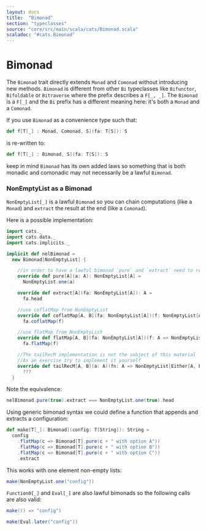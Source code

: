 ```yaml
---
layout: docs
title:  "Bimonad"
section: "typeclasses"
source: "core/src/main/scala/cats/Bimonad.scala"
scaladoc: "#cats.Bimonad"
---
```

# Bimonad

The `Bimonad` trait directly extends `Monad` and `Comonad` without introducing new methods. `Bimonad` is
different from other `Bi` typeclasses like `Bifunctor`, `Bifoldable` or `Bitraverse` where the prefix describes a
`F[_, _]`. The `Bimonad` is a `F[_]` and the `Bi` prefix has a different meaning here: it's both a `Monad` and a `Comonad`.


If you use `Bimonad` as a convenience type such that:
```scala
def f[T[_] : Monad, Comonad, S](fa: T[S]): S
```
is re-written to:
```scala
def f[T[_] : Bimonad, S](fa: T[S]): S
```
keep in mind `Bimonad` has its own added laws so something that is both monadic
and comonadic may not necessarily be a lawful `Bimonad`.

### NonEmptyList as a Bimonad
`NonEmptyList[_]` is a lawful `Bimonad` so you can chain computations (like a `Monad`) and `extract` the result at the end (like a `Comonad`).

Here is a possible implementation:
```scala mdoc
import cats._
import cats.data._
import cats.implicits._

implicit def nelBimonad =
  new Bimonad[NonEmptyList] {

    //in order to have a lawful bimonad `pure` and `extract` need to respect: `nelBimonad.extract(nelBimonad.pure(a)) <-> a`
    override def pure[A](a: A): NonEmptyList[A] =
      NonEmptyList.one(a)

    override def extract[A](fa: NonEmptyList[A]): A =
      fa.head

    //use coflatMap from NonEmptyList
    override def coflatMap[A, B](fa: NonEmptyList[A])(f: NonEmptyList[A] => B): NonEmptyList[B] =
      fa.coflatMap(f)

    //use flatMap from NonEmptyList
    override def flatMap[A, B](fa: NonEmptyList[A])(f: A => NonEmptyList[B]): NonEmptyList[B] =
      fa.flatMap(f)

    //The tailRecM implementation is not the subject of this material
    //As an exercise try to implement it yourself
    override def tailRecM[A, B](a: A)(fn: A => NonEmptyList[Either[A, B]]): NonEmptyList[B] =
      ???
  }
```

Note the equivalence:
```scala mdoc
nelBimonad.pure(true).extract === NonEmptyList.one(true).head
```

Using generic bimonad syntax we could define a function that appends and extracts a configuration:
```scala mdoc
def make[T[_]: Bimonad](config: T[String]): String = 
  config
    .flatMap(c => Bimonad[T].pure(c + " with option A"))
    .flatMap(c => Bimonad[T].pure(c + " with option B"))
    .flatMap(c => Bimonad[T].pure(c + " with option C"))
    .extract
```

This works with one element non-empty lists:
```scala mdoc
make(NonEmptyList.one("config"))
```

`Function0[_]` and `Eval[_]` are also lawful bimonads so the following calls are also valid:
```scala mdoc
make(() => "config")

make(Eval.later("config"))
```
